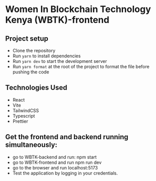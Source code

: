 # Women In Blockchain Technology Kenya (WBTK)-frontend

## Project setup

- Clone the repository
- Run `yarn` to install dependencies
- Run `yarn dev` to start the development server
- Run `yarn format` at the root of the project to format the file before pushing the code

## Technologies Used

- React
- Vite
- TailwindCSS
- Typescript
- Prettier

## Get the frontend and backend running simultaneously:
  - go to WBTK-backend and run: npm start
  - go to WBTK-frontend and run npm run dev
  - go to the browser and run localhost:5173
  - Test the application by logging in your credentials.
